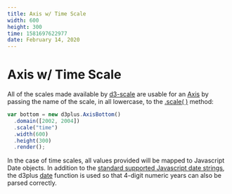 ```yaml
---
title: Axis w/ Time Scale
width: 600
height: 300
time: 1581697622977
date: February 14, 2020
---
```


[width]: 600
[height]: 300

# Axis w/ Time Scale

All of the scales made available by [d3-scale](https://github.com/d3/d3-scale) are usable for an [Axis](http://d3plus.org/docs/#Axis) by passing the name of the scale, in all lowercase, to the [.scale( )](http://d3plus.org/docs/#Axis.scale) method:

```js
var bottom = new d3plus.AxisBottom()
  .domain([2002, 2004])
  .scale("time")
  .width(600)
  .height(300)
  .render();
```

In the case of time scales, all values provided will be mapped to Javascript Date objects. In addition to the [standard supported Javascript date strings](http://dygraphs.com/date-formats.html), the d3plus [date](http://d3plus.org/docs/#date) function is used so that 4-digit numeric years can also be parsed correctly.
